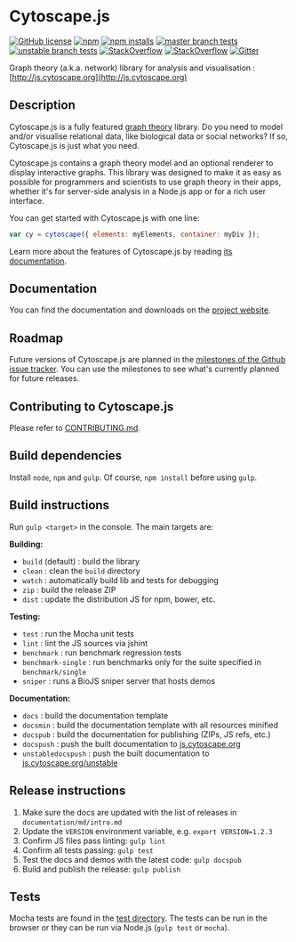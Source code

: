 # Cytoscape.js

[![GitHub license](https://img.shields.io/badge/license-MIT-blue.svg)](https://raw.githubusercontent.com/cytoscape/cytoscape.js/master/LICENSE)
[![npm](https://img.shields.io/npm/v/cytoscape.svg)](https://www.npmjs.com/package/cytoscape)
[![npm installs](https://img.shields.io/npm/dt/cytoscape.svg&label=npm%20installs)](https://www.npmjs.com/package/cytoscape)
[![master branch tests](https://img.shields.io/travis/cytoscape/cytoscape.js/master.svg&label=master%20branch)](https://travis-ci.org/cytoscape/cytoscape.js)
[![unstable branch tests](https://img.shields.io/travis/cytoscape/cytoscape.js/unstable.svg&label=unstable%20branch)](https://travis-ci.org/cytoscape/cytoscape.js)
[![StackOverflow](https://img.shields.io/stackexchange/stackoverflow/t/cytoscape.js.svg)](http://stackoverflow.com/questions/tagged/cytoscape.js)
[![StackOverflow](https://img.shields.io/badge/ask%20question-on%20stackoverflow-brightgreen.svg)](http://stackoverflow.com/questions/ask?tags=cytoscape.js)
[![Gitter](https://img.shields.io/gitter/room/cytoscape/cytoscape.js.svg)](https://gitter.im/cytoscape/cytoscape.js)


Graph theory (a.k.a. network) library for analysis and visualisation : [http://js.cytoscape.org](http://js.cytoscape.org)



## Description

Cytoscape.js is a fully featured [graph theory](https://en.wikipedia.org/wiki/Graph_theory) library.  Do you need to model and/or visualise relational data, like biological data or social networks?  If so, Cytoscape.js is just what you need.

Cytoscape.js contains a graph theory model and an optional renderer to display interactive graphs.  This library was designed to make it as easy as possible for programmers and scientists to use graph theory in their apps, whether it's for server-side analysis in a Node.js app or for a rich user interface.

You can get started with Cytoscape.js with one line:

```js
var cy = cytoscape({ elements: myElements, container: myDiv });
```

Learn more about the features of Cytoscape.js by reading [its documentation](http://js.cytoscape.org).





## Documentation

You can find the documentation and downloads on the [project website](http://js.cytoscape.org).



## Roadmap

Future versions of Cytoscape.js are planned in the [milestones of the Github issue tracker](https://github.com/cytoscape/cytoscape.js/milestones).  You can use the milestones to see what's currently planned for future releases.




## Contributing to Cytoscape.js

Please refer to [CONTRIBUTING.md](CONTRIBUTING.md).




## Build dependencies

Install `node`, `npm` and `gulp`.  Of course, `npm install` before using `gulp`.




## Build instructions

Run `gulp <target>` in the console.  The main targets are:

**Building:**

 * `build` (default) : build the library
 * `clean` : clean the `build` directory
 * `watch` : automatically build lib and tests for debugging
 * `zip` : build the release ZIP
 * `dist` : update the distribution JS for npm, bower, etc.

**Testing:**

 * `test` : run the Mocha unit tests
 * `lint` : lint the JS sources via jshint
 * `benchmark` : run benchmark regression tests
 * `benchmark-single` : run benchmarks only for the suite specified in `benchmark/single`
 * `sniper` : runs a BioJS sniper server that hosts demos

**Documentation:**

 * `docs` : build the documentation template
 * `docsmin` : build the documentation template with all resources minified
 * `docspub` : build the documentation for publishing (ZIPs, JS refs, etc.)
 * `docspush` : push the built documentation to [js.cytoscape.org](http://js.cytoscape.org)
 * `unstabledocspush` : push the built documentation to [js.cytoscape.org/unstable](http://js.cytoscape.org/unstable)




## Release instructions

 1. Make sure the docs are updated with the list of releases in `documentation/md/intro.md`
 1. Update the `VERSION` environment variable, e.g. `export VERSION=1.2.3`
 1. Confirm JS files pass linting: `gulp lint`
 1. Confirm all tests passing: `gulp test`
 1. Test the docs and demos with the latest code: `gulp docspub`
 1. Build and publish the release: `gulp publish`



## Tests

Mocha tests are found in the [test directory](https://github.com/cytoscape/cytoscape.js/tree/master/test).  The tests can be run in the browser or they can be run via Node.js (`gulp test` or `mocha`).
